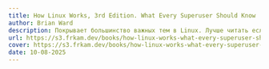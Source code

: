 ```yaml
---
title: How Linux Works, 3rd Edition. What Every Superuser Should Know
author: Brian Ward
description: Покрывает большинство важных тем в Linux. Лучше читать если есть опыт использования на сервере или ПК.
url: https://s3.frkam.dev/books/how-linux-works-what-every-superuser-should-know/book.pdf
cover: https://s3.frkam.dev/books/how-linux-works-what-every-superuser-should-know/cover.jpg
date: 10-08-2025
---
```

